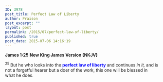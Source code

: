 ```yaml
---
ID: 3978
post_title: Perfect Law of Liberty
author: Praison
post_excerpt: ""
layout: post
permalink: /2015/07/perfect-law-of-liberty/
published: true
post_date: 2015-07-06 14:16:19
---
```

<strong>James 1:25</strong>
<strong> New King James Version (NKJV)</strong>

<span id="en-NKJV-30292" class="text Jas-1-25"><sup class="versenum">25 </sup>But he who looks into the <span style="color: #0000ff;"><strong>perfect law of liberty</strong></span> and continues <i>in it,</i> and is not a forgetful hearer but a doer of the work, this one will be blessed in what he does.</span>